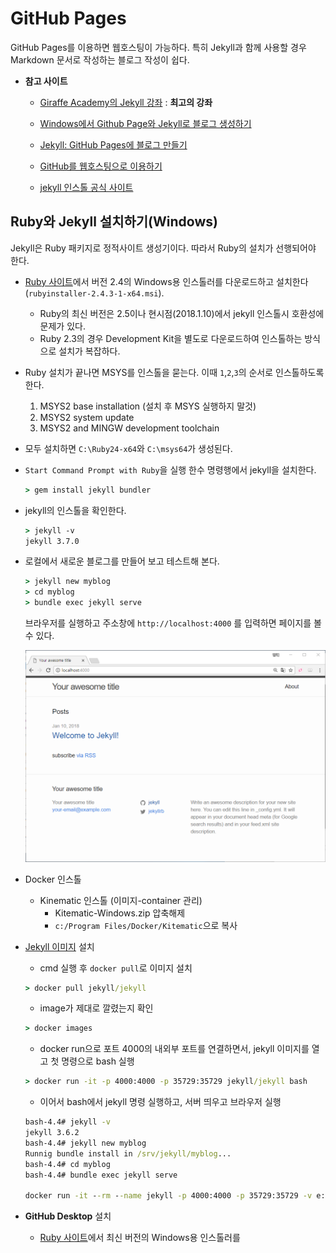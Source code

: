 
# GitHub Pages

GitHub Pages를 이용하면 웹호스팅이 가능하다. 특히 Jekyll과 함께 사용할 경우 Markdown 문서로 작성하는 블로그 작성이 쉽다. 

* **참고 사이트**

  * [Giraffe Academy의 Jekyll 강좌](http://www.giraffeacademy.com/static-site-generators/jekyll/) : **최고의 강좌**

  * [Windows에서 Github Page와 Jekyll로 블로그 생성하기](http://hurderella.tistory.com/131)

  * [Jekyll: GitHub Pages에 블로그 만들기](https://xho95.github.io/blog/github/pages/jekyll/minima/theme/2017/03/04/Jekyll-Blog-with-Minima.html)

  * [GitHub를 웹호스팅으로 이용하기](https://opentutorials.org/module/2398/16117)

  * [jekyll 인스톨 공식 사이트](https://jekyllrb.com/docs/windows/#installation-via-bash-on-windows-10)


## Ruby와 Jekyll 설치하기(Windows)

Jekyll은 Ruby 패키지로 정적사이트 생성기이다. 따라서 Ruby의 설치가 선행되어야 한다.

  * [Ruby 사이트](https://www.ruby-lang.org)에서 버전 2.4의 Windows용 인스톨러를 다운로드하고 설치한다(`rubyinstaller-2.4.3-1-x64.msi`). 
    - Ruby의 최신 버전은 2.5이나  현시점(2018.1.10)에서 jekyll 인스톨시 호환성에 문제가 있다.
    - Ruby 2.3의 경우 Development Kit을 별도로 다운로드하여 인스톨하는 방식으로 설치가 복잡하다. 

  * Ruby 설치가 끝나면 MSYS를 인스톨을 묻는다. 이때 `1`,`2`,`3`의 순서로 인스톨하도록 한다. 

    1.  MSYS2 base installation  (설치 후 MSYS 실행하지 말것)
    2.  MSYS2 system update
    3.  MSYS2 and MINGW development toolchain

  * 모두 설치하면 `C:\Ruby24-x64`와 `C:\msys64`가 생성된다. 

  * `Start Command Prompt with Ruby`을 실행 한수 명령행에서 jekyll을 설치한다. 

    ```cmd
    > gem install jekyll bundler
    ```

  * jekyll의 인스톨을 확인한다. 

    ```cmd
    > jekyll -v
    jekyll 3.7.0
    ```

  * 로컬에서 새로운 블로그를 만들어 보고 테스트해 본다. 

    ```cmd
    > jekyll new myblog  
    > cd myblog  
    > bundle exec jekyll serve
    ```
  
    브라우저를 실행하고 주소창에 `http://localhost:4000` 를 입력하면 페이지를 볼 수 있다.

    ![testJekyll](images\testJekyll.png)


* Docker 인스톨
  * Kinematic 인스톨 (이미지-container 관리)
     * Kitematic-Windows.zip 압축해제
     * `c:/Program Files/Docker/Kitematic`으로 복사

* [Jekyll 이미지](https://github.com/envygeeks/jekyll-docker/blob/master/README.md) 설치
  * cmd 실행 후 `docker pull`로 이미지 설치 

  ```cmd
  > docker pull jekyll/jekyll
  ```

  * image가 제대로 깔렸는지 확인

  ```cmd
  > docker images
  ```

  * docker run으로 포트 4000의 내외부 포트를 연결하면서, jekyll 이미지를 열고 첫 명령으로 bash 실행
   ```cmd
  > docker run -it -p 4000:4000 -p 35729:35729 jekyll/jekyll bash
  ```
  * 이어서 bash에서 jekyll 명령 실행하고, 서버 띄우고 브라우저 실행

  ```cmd
  bash-4.4# jekyll -v
  jekyll 3.6.2
  bash-4.4# jekyll new myblog
  Runnig bundle install in /srv/jekyll/myblog...
  bash-4.4# cd myblog
  bash-4.4# bundle exec jekyll serve

  docker run -it --rm --name jekyll -p 4000:4000 -p 35729:35729 -v e:/temp:/srv/jekyll jekyll/jekyll bash
  ```

* **GitHub Desktop** 설치

  * [Ruby 사이트](https://www.ruby-lang.org)에서 최신 버전의 Windows용 인스톨러를 

